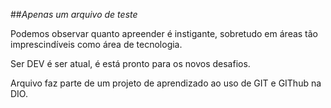 ##*Apenas um arquivo de teste*

Podemos observar  quanto apreender é instigante, sobretudo em áreas tão imprescindíveis como área de tecnologia.

Ser DEV é ser atual, é está pronto para os novos desafios.

Arquivo faz parte de um projeto de aprendizado ao uso de GIT e GIThub na DIO.

